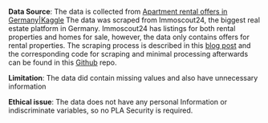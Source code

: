 **Data Source**: The data is collected from [Apartment rental offers in Germany|Kaggle](https://www.kaggle.com/datasets/corrieaar/apartment-rental-offers-in-germany?resource=download) The data was scraped from Immoscout24, the biggest real estate platform in Germany. Immoscout24 has listings for both rental properties and homes for sale, however, the data only contains offers for rental properties. The scraping process is described in this [blog post]([url](https://www.samples-of-thoughts.com/2018/scraping-the-web-or-how-to-find-a-flat/)) and the corresponding code for scraping and minimal processing afterwards can be found in this [Github]([url](https://www.samples-of-thoughts.com/2018/scraping-the-web-or-how-to-find-a-flat/)https://www.samples-of-thoughts.com/2018/scraping-the-web-or-how-to-find-a-flat/) repo.

**Limitation**: The data did contain missing values and also have unnecessary information

**Ethical issue**: The data does not have any personal Information or indiscriminate variables, so no PLA Security is required.
